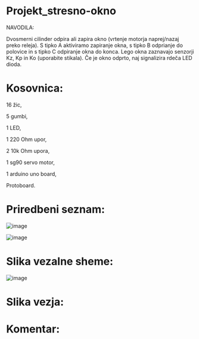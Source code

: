 # Projekt_stresno-okno
NAVODILA:

Dvosmerni cilinder odpira ali zapira okno (vrtenje motorja naprej/nazaj preko releja). S tipko A aktiviramo zapiranje okna, s tipko B odprianje do polovice in s tipko C odpiranje okna do konca. Lego okna zaznavajo senzorji Kz, Kp in Ko (uporabite stikala). Če je okno odprto, naj signalizira rdeča LED dioda.
# Kosovnica:
16 žic,

5 gumbi,

1 LED,

1 220 Ohm upor,

2 10k Ohm upora,

1 sg90 servo motor,

1 arduino uno board,

Protoboard.
# Priredbeni seznam:
![image](https://user-images.githubusercontent.com/129844167/230311931-388d5784-e2d7-4cf7-9032-3447032cc622.png)
 
![image](https://user-images.githubusercontent.com/129844167/230312338-d018f66d-73a8-4b0f-a936-e57fb9c45219.png)

# Slika vezalne sheme:
![image](https://user-images.githubusercontent.com/129844167/231115529-f162a9d5-ba3b-42ba-994d-88188da2cecd.png)

# Slika vezja:
# Komentar:
